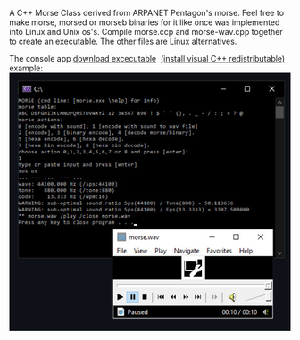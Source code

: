 A C++ Morse Class derived from ARPANET Pentagon's morse. Feel free to make morse, morsed or morseb binaries for it like once was implemented into Linux and Unix os's. Compile morse.ccp and morse-wav.cpp together to create an executable. The other files are Linux alternatives.

The console app <a href="https://drive.google.com/file/d/17H8gEND54eGAW0BBl24PLlOvZ33rSj_V/view?usp=sharing" target="_blank">download excecutable</a>&nbsp;&nbsp;<a href="https://support.microsoft.com/en-us/topic/the-latest-supported-visual-c-downloads-2647da03-1eea-4433-9aff-95f26a218cc0" target="_blank">(install visual C++ redistributable)</a><br>
example:<br>
<img src=https://github.com/RayColt/morse/blob/master/cpp/morse-code.jpg>

